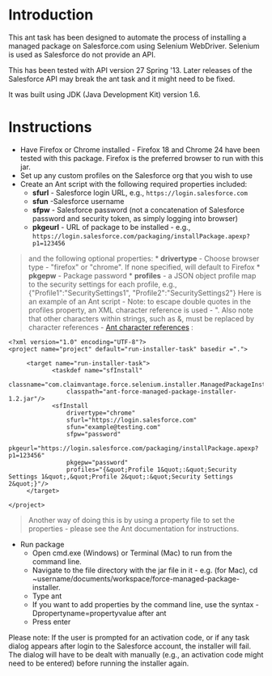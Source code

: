 # Introduction #

This ant task has been designed to automate the process of installing a managed package on Salesforce.com using Selenium WebDriver. Selenium is used as Salesforce do not provide an API.

This has been tested with API version 27 Spring '13. Later releases of the Salesforce API may break the ant task and it might need to be fixed.

It was built using JDK (Java Development Kit) version 1.6.

# Instructions #

  * Have Firefox or Chrome installed - Firefox 18 and Chrome 24 have been tested with this package. Firefox is the preferred browser to run with this jar.
  * Set up any custom profiles on the Salesforce org that you wish to use
  * Create an Ant script with the following required properties included:
    * **sfurl** - Salesforce login URL, e.g., `https://login.salesforce.com`
    * **sfun** -Salesforce username
    * **sfpw** -  Salesforce password (not a concatenation of Salesforce password and security token, as simply logging into browser)
    * **pkgeurl** - URL of package to be installed - e.g., `https://login.salesforce.com/packaging/installPackage.apexp?p1=123456`
> and the following optional properties:
    * **drivertype** - Choose browser type - "firefox" or "chrome". If none specified, will default to Firefox
    * **pkgepw** - Package password
    * **profiles** - a JSON object profile map to the security settings for each profile, e.g., {"Profile1":"SecuritySettings1", "Profile2":"SecuritySettings2"}
> Here is an example of an Ant script - Note: to escape double quotes in the profiles property, an XML character reference is used - &quot;. Also note that other characters within strings, such as &, must be replaced by character references - [Ant character references](http://www.jguru.com/faq/view.jsp?EID=721755) :

```
<?xml version="1.0" encoding="UTF-8"?>
<project name="project" default="run-installer-task" basedir =".">

     <target name="run-installer-task">
            <taskdef name="sfInstall"
                classname="com.claimvantage.force.selenium.installer.ManagedPackageInstaller"
            	classpath="ant-force-managed-package-installer-1.2.jar"/>
            <sfInstall
            	drivertype="chrome"
            	sfurl="https://login.salesforce.com"
            	sfun="example@testing.com"
            	sfpw="password"
            	pkgeurl="https://login.salesforce.com/packaging/installPackage.apexp?p1=123456"
            	pkgepw="password"
            	profiles="{&quot;Profile 1&quot;:&quot;Security Settings 1&quot;,&quot;Profile 2&quot;:&quot;Security Settings 2&quot;}"/>
     </target>

</project>
```

> Another way of doing this is by using a property file to set the properties - please see the Ant documentation for instructions.

  * Run package
    * Open cmd.exe (Windows) or Terminal (Mac) to run from the command line.
    * Navigate to the file directory with the jar file in it - e.g. (for Mac), cd ~username/documents/workspace/force-managed-package-installer.
    * Type ant
    * If you want to add properties by the command line, use the syntax -Dpropertyname=propertyvalue after ant
    * Press enter

Please note: If the user is prompted for an activation code, or if any task dialog appears after login to the Salesforce account, the installer will fail. The dialog will have to be dealt with manually (e.g., an activation code might need to be entered) before running the installer again.